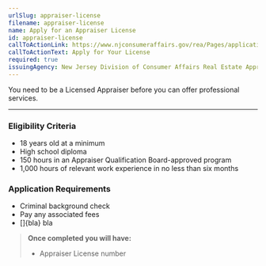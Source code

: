```yaml
---
urlSlug: appraiser-license
filename: appraiser-license
name: Apply for an Appraiser License
id: appraiser-license
callToActionLink: https://www.njconsumeraffairs.gov/rea/Pages/applications.aspx
callToActionText: Apply for Your License
required: true
issuingAgency: New Jersey Division of Consumer Affairs Real Estate Appraiser Board
---
```

You need to be a Licensed Appraiser before you can offer professional services.

---
### Eligibility Criteria
- 18 years old at a minimum
- High school diploma
- 150 hours in an Appraiser Qualification Board-approved program
- 1,000 hours of relevant work experience in no less than six months

### Application Requirements
- Criminal background check
- Pay any associated fees
- []{bla} bla

>**Once completed you will have:** 
>- Appraiser License number
